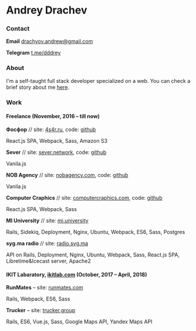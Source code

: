 Andrey Drachev
====================

### Contact

**Email**
[drachyov.andrew@gmail.com](drachyov.andrew@gmail.com)

**Telegram**
[t.me/dddrey](http://t.me/dddrey)

### About


I'm a self-taught full stack developer specialized on a web. You can check a brief story about me [here](https://generationp.themoscowtimes.com/andrei/).

### Work

#### Freelance (November, 2016 – till now)

**Фосфор** //
site: [4s4r.ru](http://4s4r.ru/), code: [github](https://github.com/4s4r/4s4r.github.io/tree/develop)

React.js SPA, Webpack, Sass, Amazon S3

**Sever** //
site: [sever.network](http://sever.network/), code: [github](https://github.com/sever-token/sever-token.github.io)

Vanila.js

**NOB Agency** //
site: [nobagency.com](http://nobagency.com/), code: [github](https://github.com/nobagency/nobagency.github.io)

Vanila.js

**Computer Craphics** //
site: [computercraphics.com](http://computercraphics.com/), code: [github](https://github.com/ComputerCraphics/computercraphics.github.io)

React.js SPA, Webpack, Sass

**MI University** //
site: [mi.university](https://mi.university/)

Rails, Sidekiq, Deployment, Nginx, Ubuntu, Webpack, ES6, Sass, Postgres

**syg.ma radio** //
site: [radio.syg.ma](https://radio.syg.ma/)

API on Rails, Deployment, Nginx, Ubuntu, Webpack, Sass, React.js SPA, Libretime&Icecast server, Apache2

#### IKIT Labaratory, [ikitlab.com](https://ikitlab.com/) (October, 2017 – April, 2018)

**RunMates** –
site: [runmates.com](https://runmates.com/)

Rails, Webpack, ES6, Sass

**Trucker** –
site: [trucker.group](https://www.trucker.group/)

Rails, ES6, Vue.js, Sass, Google Maps API, Yandex Maps API
